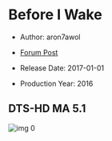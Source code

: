 # Before I Wake

* Author: aron7awol

* [Forum Post](https://www.avsforum.com/threads/bass-eq-for-filtered-movies.2995212/post-56893474)

* Release Date: 2017-01-01
* Production Year: 2016

## DTS-HD MA 5.1

![img 0](https://i.imgur.com/ihnfQMQ.jpg)

